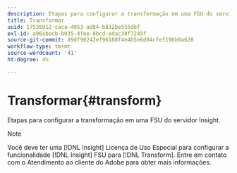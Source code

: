 ```yaml
---
description: Etapas para configurar a transformação em uma FSU do servidor Insight.
title: Transformar
uuid: 17538912-caca-4953-ad84-b832be555dbf
exl-id: a96abecb-b035-4fee-8bcd-edac38f7245f
source-git-commit: d9df90242ef96188f4e4b5e6d04cfef196b0a628
workflow-type: tm+mt
source-wordcount: '41'
ht-degree: 4%

---
```


# Transformar{#transform}

Etapas para configurar a transformação em uma FSU do servidor Insight.

>[!NOTE]
>
>Você deve ter uma [!DNL Insight] Licença de Uso Especial para configurar a funcionalidade [!DNL Insight] FSU para [!DNL Transform]. Entre em contato com o Atendimento ao cliente do Adobe para obter mais informações.
